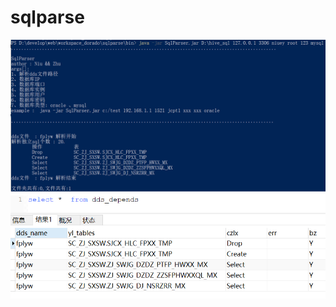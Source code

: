 # sqlparse

![SqlParser](https://github.com/niuey2001/SqlParser/raw/main/img/SqlParser.png)
![SqlParser](https://github.com/niuey2001/SqlParser/raw/main/img/SqlParser02.png)
